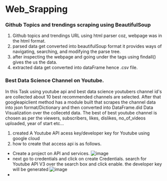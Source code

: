 # Web_Srapping



### Github Topics and trendings scraping using BeautifulSoup

1. Github topics and trendings URL using html parser coz, webpage was in the html format.
2. parsed data get converted into beautifulSoup format it provides ways of navigating, searching, and modifying the parse tree.
3. after inspecting the webpage and going under the tags using findall() gives the us the data.
4. extracted data get converted into dataFrame hence .csv file.

### Best Data Science Channel on Youtube.
In this Task using youtube api and best data science youtubers channel id's are collected about 10 best recommended channels are selected. After that googleapiclient method has a module built that scrapes the channel data into json format/Dictionary and then converted into DataFrame.did Data Visualization over the collecetd data.
The best of best youtube channel is chosen as per the viewers, subscribers, likes, dislikes, no_of_videos uploaded, year of start etc...

1. created A Youtube API acess key/developer key for Youtube using google cloud
2. how to create that access api is as follows.
* Create a project on API and services.
![image](https://user-images.githubusercontent.com/73512374/179802244-c7d34076-92fd-4c2c-8171-93418629f153.png)
* next go to credentials and click on create Credentials. search for Youtube API V3 over the search box and click enable. the developer key will be generated
![image](https://user-images.githubusercontent.com/73512374/179803617-12de0760-9c44-4ccd-ad29-6bf9b8bb9dea.png)
* 
